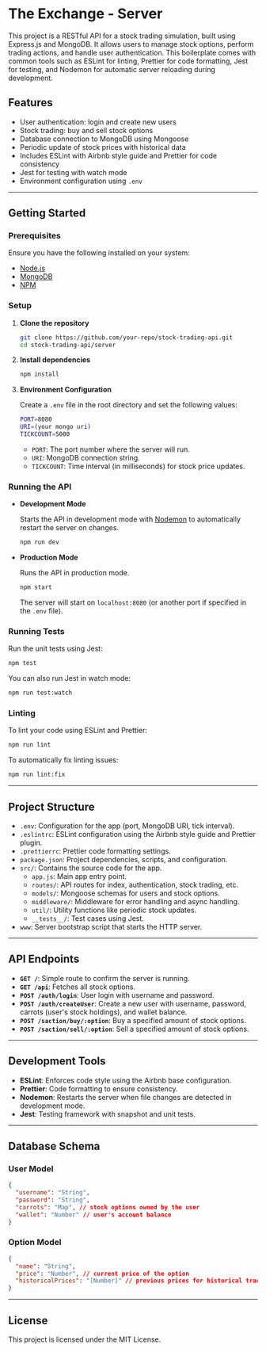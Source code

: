 # The Exchange - Server

This project is a RESTful API for a stock trading simulation, built using Express.js and MongoDB. It allows users to manage stock options, perform trading actions, and handle user authentication. This boilerplate comes with common tools such as ESLint for linting, Prettier for code formatting, Jest for testing, and Nodemon for automatic server reloading during development.

## Features

- User authentication: login and create new users
- Stock trading: buy and sell stock options
- Database connection to MongoDB using Mongoose
- Periodic update of stock prices with historical data
- Includes ESLint with Airbnb style guide and Prettier for code consistency
- Jest for testing with watch mode
- Environment configuration using `.env`

---

## Getting Started

### Prerequisites

Ensure you have the following installed on your system:

- [Node.js](https://nodejs.org/en/download/)
- [MongoDB](https://www.mongodb.com/)
- [NPM](https://www.npmjs.com/)

### Setup

1. **Clone the repository**

   ```bash
   git clone https://github.com/your-repo/stock-trading-api.git
   cd stock-trading-api/server
   ```

2. **Install dependencies**

   ```bash
   npm install
   ```

3. **Environment Configuration**

   Create a `.env` file in the root directory and set the following values:

   ```bash
   PORT=8080
   URI=(your mongo uri)
   TICKCOUNT=5000
   ```

   - `PORT`: The port number where the server will run.
   - `URI`: MongoDB connection string.
   - `TICKCOUNT`: Time interval (in milliseconds) for stock price updates.

### Running the API

- **Development Mode**

  Starts the API in development mode with [Nodemon](https://github.com/remy/nodemon) to automatically restart the server on changes.

  ```bash
  npm run dev
  ```

- **Production Mode**

  Runs the API in production mode.

  ```bash
  npm start
  ```

  The server will start on `localhost:8080` (or another port if specified in the `.env` file).

### Running Tests

Run the unit tests using Jest:

```bash
npm test
```

You can also run Jest in watch mode:

```bash
npm run test:watch
```

### Linting

To lint your code using ESLint and Prettier:

```bash
npm run lint
```

To automatically fix linting issues:

```bash
npm run lint:fix
```

---

## Project Structure

- `.env`: Configuration for the app (port, MongoDB URI, tick interval).
- `.eslintrc`: ESLint configuration using the Airbnb style guide and Prettier plugin.
- `.prettierrc`: Prettier code formatting settings.
- `package.json`: Project dependencies, scripts, and configuration.
- `src/`: Contains the source code for the app.
  - `app.js`: Main app entry point.
  - `routes/`: API routes for index, authentication, stock trading, etc.
  - `models/`: Mongoose schemas for users and stock options.
  - `middleware/`: Middleware for error handling and async handling.
  - `util/`: Utility functions like periodic stock updates.
  - `__tests__/`: Test cases using Jest.
- `www`: Server bootstrap script that starts the HTTP server.

---

## API Endpoints

- **`GET /`**: Simple route to confirm the server is running.
- **`GET /api`**: Fetches all stock options.
- **`POST /auth/login`**: User login with username and password.
- **`POST /auth/createUser`**: Create a new user with username, password, carrots (user's stock holdings), and wallet balance.
- **`POST /saction/buy/:option`**: Buy a specified amount of stock options.
- **`POST /saction/sell/:option`**: Sell a specified amount of stock options.

---

## Development Tools

- **ESLint**: Enforces code style using the Airbnb base configuration.
- **Prettier**: Code formatting to ensure consistency.
- **Nodemon**: Restarts the server when file changes are detected in development mode.
- **Jest**: Testing framework with snapshot and unit tests.

---

## Database Schema

### User Model

```json
{
  "username": "String",
  "password": "String",
  "carrots": "Map", // stock options owned by the user
  "wallet": "Number" // user's account balance
}
```

### Option Model

```json
{
  "name": "String",
  "price": "Number", // current price of the option
  "historicalPrices": "[Number]" // previous prices for historical tracking
}
```

---

## License

This project is licensed under the MIT License.